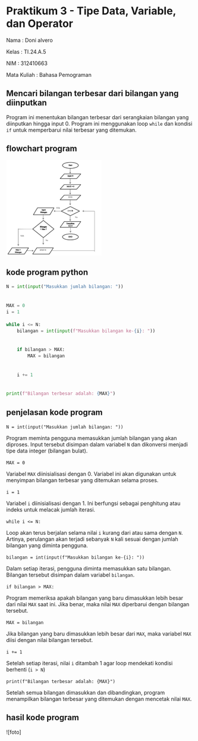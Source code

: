 # Praktikum 3 - Tipe Data, Variable, dan Operator

Nama : Doni alvero

Kelas : TI.24.A.5

NIM : 312410663

Mata Kuliah : Bahasa Pemograman

## Mencari bilangan terbesar dari bilangan yang diinputkan
Program ini menentukan bilangan terbesar dari serangkaian bilangan yang diinputkan hingga input 0. Program ini menggunakan loop `while` dan kondisi `if` untuk memperbarui nilai terbesar yang ditemukan.

## flowchart program 
![foto](https://github.com/alverodoni/foto/blob/8472fc98ff7df7c0d9037884d7a9a313be90ad9b/Screenshot%202024-10-22%20204047.png)

## kode program python
```python
N = int(input("Masukkan jumlah bilangan: "))


MAX = 0
i = 1

while i <= N:
    bilangan = int(input(f"Masukkan bilangan ke-{i}: "))
    
    
    if bilangan > MAX:
        MAX = bilangan
    
   
    i += 1


print(f"Bilangan terbesar adalah: {MAX}")
```

## penjelasan kode program
`N = int(input("Masukkan jumlah bilangan: "))`

Program meminta pengguna memasukkan jumlah bilangan yang akan diproses.
Input tersebut disimpan dalam variabel `N` dan dikonversi menjadi tipe data integer (bilangan bulat).

`MAX = 0`

Variabel `MAX` diinisialisasi dengan 0.
Variabel ini akan digunakan untuk menyimpan bilangan terbesar yang ditemukan selama proses.

`i = 1`

Variabel `i` diinisialisasi dengan 1.
Ini berfungsi sebagai penghitung atau indeks untuk melacak jumlah iterasi.

`while i <= N:`

Loop akan terus berjalan selama nilai `i` kurang dari atau sama dengan `N`.
Artinya, perulangan akan terjadi sebanyak `N` kali sesuai dengan jumlah bilangan yang diminta pengguna.

`bilangan = int(input(f"Masukkan bilangan ke-{i}: "))`

Dalam setiap iterasi, pengguna diminta memasukkan satu bilangan.
Bilangan tersebut disimpan dalam variabel `bilangan`.

`if bilangan > MAX:`

Program memeriksa apakah bilangan yang baru dimasukkan lebih besar dari nilai `MAX` saat ini.
Jika benar, maka nilai `MAX` diperbarui dengan bilangan tersebut.

`MAX = bilangan`

Jika bilangan yang baru dimasukkan lebih besar dari `MAX`, maka variabel `MAX` diisi dengan nilai bilangan tersebut.

`i += 1`

Setelah setiap iterasi, nilai `i` ditambah 1 agar loop mendekati kondisi berhenti (`i > N`)

`print(f"Bilangan terbesar adalah: {MAX}")`

Setelah semua bilangan dimasukkan dan dibandingkan, program menampilkan bilangan terbesar yang ditemukan dengan mencetak nilai `MAX`.

## hasil kode program
![foto]
